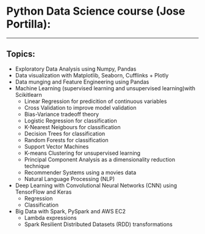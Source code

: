 # Python Data Science course (Jose Portilla):
___

## Topics:

* Exploratory Data Analysis using Numpy, Pandas
* Data visualization with Matplotlib, Seaborn, Cufflinks + Plotly
* Data munging and Feature Engineering using Pandas
* Machine Learning (supervised learning and unsupervised learning)with Scikitlearn
  * Linear Regression for predicition of continuous variables
  * Cross Validation to improve model validation
  * Bias-Variance tradeoff theory
  * Logistic Regression for classification
  * K-Nearest Neigbours for classification
  * Decision Trees for classification
  * Random Forests for classification
  * Support Vector Machines
  * K-means Clustering for unsupervised learning
  * Principal Component Analysis as a dimensionality reduction technique
  * Recommender Systems using a movies data
  * Natural Language Processing (NLP)
* Deep Learning with Convolutional Neural Networks (CNN) using TensorFlow and Keras
  * Regression
  * Classification
* Big Data with Spark, PySpark and AWS EC2
  * Lambda expressions
  * Spark Resilient Distributed Datasets (RDD) transformations
  
